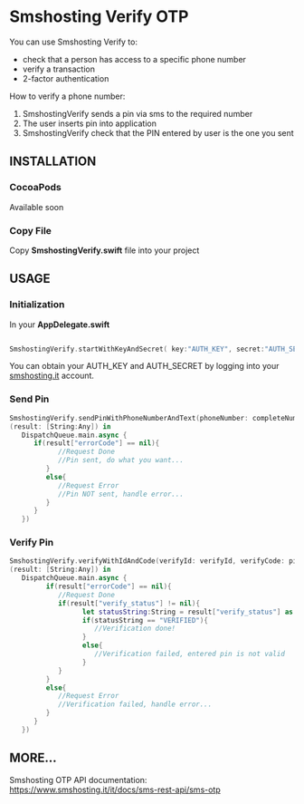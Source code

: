 # Smshosting Verify OTP
You can use Smshosting Verify to:
* check that a person has access to a specific phone number
* verify a transaction 
* 2-factor authentication

How to verify a phone number:
1. SmshostingVerify sends a pin via sms to the required number
2. The user inserts pin into application
3. SmshostingVerify check that the PIN entered by user is the one you sent

## INSTALLATION
### CocoaPods
Available soon
### Copy File
Copy **SmshostingVerify.swift** file into your project

## USAGE
### Initialization
In your **AppDelegate.swift**
```Swift

SmshostingVerify.startWithKeyAndSecret( key:"AUTH_KEY", secret:"AUTH_SECRET" )

```
You can obtain your AUTH_KEY and AUTH_SECRET by logging into your [smshosting.it](https://www.smshosting.it) account.
### Send Pin
```Swift
SmshostingVerify.sendPinWithPhoneNumberAndText(phoneNumber: completeNumber, text:"SMSHosting code ${verify_code}", sandbox:false, completion: {
(result: [String:Any]) in
   DispatchQueue.main.async {
      if(result["errorCode"] == nil){
            //Request Done
            //Pin sent, do what you want...
         }
         else{
            //Request Error
            //Pin NOT sent, handle error...
         }
      }
   })
```
### Verify Pin
```Swift
SmshostingVerify.verifyWithIdAndCode(verifyId: verifyId, verifyCode: pinTextField.text!, completion: {
(result: [String:Any]) in
   DispatchQueue.main.async {
         if(result["errorCode"] == nil){
            //Request Done
            if(result["verify_status"] != nil){
                  let statusString:String = result["verify_status"] as! String
                  if(statusString == "VERIFIED"){
                     //Verification done!                      
                  }
                  else{
                     //Verification failed, entered pin is not valid
                  }
            }
         }
         else{
            //Request Error
            //Verification failed, handle error...
         }
      }
   })
```
## MORE...
Smshosting OTP API documentation: https://www.smshosting.it/it/docs/sms-rest-api/sms-otp

